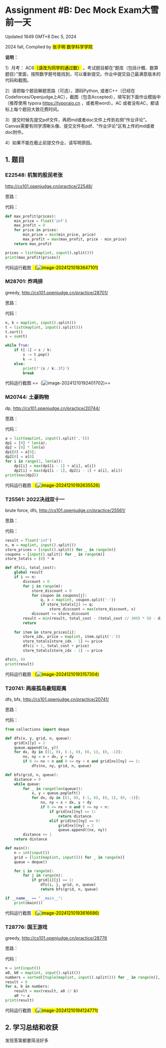# Assignment #B: Dec Mock Exam大雪前一天

Updated 1649 GMT+8 Dec 5, 2024

2024 fall, Complied by <mark>张子明 数学科学学院</mark>



**说明：**

1）⽉考： AC6<mark>（请改为同学的通过数）</mark> 。考试题⽬都在“题库（包括计概、数算题目）”⾥⾯，按照数字题号能找到，可以重新提交。作业中提交⾃⼰最满意版本的代码和截图。

2）请把每个题目解题思路（可选），源码Python, 或者C++（已经在Codeforces/Openjudge上AC），截图（包含Accepted），填写到下面作业模版中（推荐使用 typora https://typoraio.cn ，或者用word）。AC 或者没有AC，都请标上每个题目大致花费时间。

3）提交时候先提交pdf文件，再把md或者doc文件上传到右侧“作业评论”。Canvas需要有同学清晰头像、提交文件有pdf、"作业评论"区有上传的md或者doc附件。

4）如果不能在截止前提交作业，请写明原因。



## 1. 题目

### E22548: 机智的股民老张

http://cs101.openjudge.cn/practice/22548/

思路：



代码：

```python
def max_profit(prices):
    min_price = float('inf')
    max_profit = 0
    for price in prices:
        min_price = min(min_price, price)
        max_profit = max(max_profit, price - min_price)
    return max_profit

prices = list(map(int, input().split()))
print(max_profit(prices))

```



代码运行截图 <mark>（![image-20241210183647101](C:\Users\Simon\AppData\Roaming\Typora\typora-user-images\image-20241210183647101.png))</mark>





### M28701: 炸鸡排

greedy, http://cs101.openjudge.cn/practice/28701/

思路：



代码：

```python
n, k = map(int, input().split())
t = list(map(int, input().split()))
t.sort()
s = sum(t)

while True:
    if t[-1] > s / k:
        s -= t.pop()
        k -= 1
    else:
        print(f'{s / k:.3f}')
        break

```



代码运行截图 ==（![image-20241210192401702](C:\Users\Simon\AppData\Roaming\Typora\typora-user-images\image-20241210192401702.png))==





### M20744: 土豪购物

dp, http://cs101.openjudge.cn/practice/20744/

思路：



代码：

```python
a = list(map(int, input().split(',')))
dp1 = [0] * len(a);
dp2 = [0] * len(a)
dp1[0] = a[0];
dp2[0] = a[0]
for i in range(1, len(a)):
    dp1[i] = max(dp1[i - 1] + a[i], a[i])
    dp2[i] = max(dp1[i - 1], dp2[i - 1] + a[i], a[i])
print(max(dp2))
```



代码运行截图 <mark>（![image-20241210192635526](C:\Users\Simon\AppData\Roaming\Typora\typora-user-images\image-20241210192635526.png))</mark>





### T25561: 2022决战双十一

brute force, dfs, http://cs101.openjudge.cn/practice/25561/

思路：



代码：

```python
result = float('inf')
n, m = map(int, input().split())
store_prices = [input().split() for _ in range(n)]
coupons = [input().split() for _ in range(m)]
store_totals = [0] * m

def dfs(i, total_cost):
    global result
    if i == n:
        discount = 0
        for j in range(m):
            store_discount = 0
            for coupon in coupons[j]:
                q, x = map(int, coupon.split('-'))
                if store_totals[j] >= q:
                    store_discount = max(store_discount, x)
            discount += store_discount
        result = min(result, total_cost - (total_cost // 300) * 50 - discount)
        return
    
    for item in store_prices[i]:
        store_idx, price = map(int, item.split(':'))
        store_totals[store_idx - 1] += price
        dfs(i + 1, total_cost + price)
        store_totals[store_idx - 1] -= price

dfs(0, 0)
print(result)

```



代码运行截图 <mark>（![image-20241210193157304](C:\Users\Simon\AppData\Roaming\Typora\typora-user-images\image-20241210193157304.png))</mark>





### T20741: 两座孤岛最短距离

dfs, bfs, http://cs101.openjudge.cn/practice/20741/

思路：



代码：

```python
from collections import deque

def dfs(x, y, grid, n, queue):
    grid[x][y] = 2
    queue.append((x, y))
    for dx, dy in [(1, 0), (-1, 0), (0, 1), (0, -1)]:
        nx, ny = x + dx, y + dy
        if 0 <= nx < n and 0 <= ny < n and grid[nx][ny] == 1:
            dfs(nx, ny, grid, n, queue)

def bfs(grid, n, queue):
    distance = 0
    while queue:
        for _ in range(len(queue)):
            x, y = queue.popleft()
            for dx, dy in [(1, 0), (-1, 0), (0, 1), (0, -1)]:
                nx, ny = x + dx, y + dy
                if 0 <= nx < n and 0 <= ny < n:
                    if grid[nx][ny] == 1:
                        return distance
                    elif grid[nx][ny] == 0:
                        grid[nx][ny] = 2
                        queue.append((nx, ny))
        distance += 1
    return distance

def main():
    n = int(input())
    grid = [list(map(int, input())) for _ in range(n)]
    queue = deque()

    for i in range(n):
        for j in range(n):
            if grid[i][j] == 1:
                dfs(i, j, grid, n, queue)
                return bfs(grid, n, queue)

if __name__ == "__main__":
    print(main())

```



代码运行截图 <mark>（![image-20241210193616686](C:\Users\Simon\AppData\Roaming\Typora\typora-user-images\image-20241210193616686.png))</mark>





### T28776: 国王游戏

greedy, http://cs101.openjudge.cn/practice/28776

思路：



代码：

```python
n = int(input())
a0, b0 = map(int, input().split())
numbers = sorted([tuple(map(int, input().split())) for _ in range(n)], key=lambda x: x[0] * x[1])
result = 0
for a, b in numbers:
    result = max(result, a0 // b)
    a0 *= a
print(result)

```



代码运行截图 <mark>（![image-20241210194124771](C:\Users\Simon\AppData\Roaming\Typora\typora-user-images\image-20241210194124771.png))</mark>





## 2. 学习总结和收获

发现答案都要简洁好多





